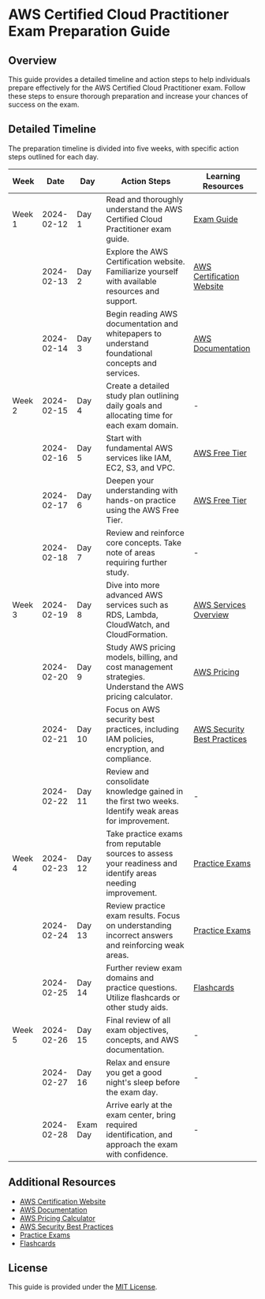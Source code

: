 # AWS Certified Cloud Practitioner Exam Preparation Guide

## Overview
This guide provides a detailed timeline and action steps to help individuals prepare effectively for the AWS Certified Cloud Practitioner exam. Follow these steps to ensure thorough preparation and increase your chances of success on the exam.

## Detailed Timeline
The preparation timeline is divided into five weeks, with specific action steps outlined for each day.

| **Week** | **Date**    | **Day** | **Action Steps**                                                                                     | **Learning Resources**                                                                                   |
|----------|-------------|---------|------------------------------------------------------------------------------------------------------|----------------------------------------------------------------------------------------------------------|
| Week 1   | 2024-02-12  | Day 1   | Read and thoroughly understand the AWS Certified Cloud Practitioner exam guide.                      | [Exam Guide](https://aws.amazon.com/certification/certified-cloud-practitioner/)                       |
|          | 2024-02-13  | Day 2   | Explore the AWS Certification website. Familiarize yourself with available resources and support.   | [AWS Certification Website](https://aws.amazon.com/certification/)                                      |
|          | 2024-02-14  | Day 3   | Begin reading AWS documentation and whitepapers to understand foundational concepts and services.    | [AWS Documentation](https://docs.aws.amazon.com/index.html)                                              |
| Week 2   | 2024-02-15  | Day 4   | Create a detailed study plan outlining daily goals and allocating time for each exam domain.           | -                                                                                                        |
|          | 2024-02-16  | Day 5   | Start with fundamental AWS services like IAM, EC2, S3, and VPC.                                       | [AWS Free Tier](https://aws.amazon.com/free/)                                                            |
|          | 2024-02-17  | Day 6   | Deepen your understanding with hands-on practice using the AWS Free Tier.                            | [AWS Free Tier](https://aws.amazon.com/free/)                                                            |
|          | 2024-02-18  | Day 7   | Review and reinforce core concepts. Take note of areas requiring further study.                       | -                                                                                                        |
| Week 3   | 2024-02-19  | Day 8   | Dive into more advanced AWS services such as RDS, Lambda, CloudWatch, and CloudFormation.             | [AWS Services Overview](https://aws.amazon.com/products/)                                                |
|          | 2024-02-20  | Day 9   | Study AWS pricing models, billing, and cost management strategies. Understand the AWS pricing calculator. | [AWS Pricing](https://aws.amazon.com/pricing/calculator/)                                               |
|          | 2024-02-21  | Day 10  | Focus on AWS security best practices, including IAM policies, encryption, and compliance.            | [AWS Security Best Practices](https://aws.amazon.com/security/security-best-practices/)                 |
|          | 2024-02-22  | Day 11  | Review and consolidate knowledge gained in the first two weeks. Identify weak areas for improvement.   | -                                                                                                        |
| Week 4   | 2024-02-23  | Day 12  | Take practice exams from reputable sources to assess your readiness and identify areas needing improvement. | [Practice Exams](https://aws.amazon.com/certification/certification-prep/)                               |
|          | 2024-02-24  | Day 13  | Review practice exam results. Focus on understanding incorrect answers and reinforcing weak areas.   | [Practice Exams](https://aws.amazon.com/certification/certification-prep/)                               |
|          | 2024-02-25  | Day 14  | Further review exam domains and practice questions. Utilize flashcards or other study aids.          | [Flashcards](https://quizlet.com/subject/aws-certified-cloud-practitioner/)                               |
| Week 5   | 2024-02-26  | Day 15  | Final review of all exam objectives, concepts, and AWS documentation.                                | -                                                                                                        |
|          | 2024-02-27  | Day 16  | Relax and ensure you get a good night's sleep before the exam day.                                   | -                                                                                                        |
|          | 2024-02-28  | Exam Day| Arrive early at the exam center, bring required identification, and approach the exam with confidence. | -                                                                                                        |

## Additional Resources
- [AWS Certification Website](https://aws.amazon.com/certification/)
- [AWS Documentation](https://docs.aws.amazon.com/index.html)
- [AWS Pricing Calculator](https://aws.amazon.com/pricing/calculator/)
- [AWS Security Best Practices](https://aws.amazon.com/security/security-best-practices/)
- [Practice Exams](https://aws.amazon.com/certification/certification-prep/)
- [Flashcards](https://quizlet.com/subject/aws-certified-cloud-practitioner/)

## License
This guide is provided under the [MIT License](LICENSE).
